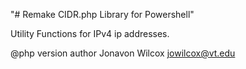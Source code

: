 "# Remake CIDR.php Library for Powershell" 
 
Utility Functions for IPv4 ip addresses.

@php version author Jonavon Wilcox <jowilcox@vt.edu>
